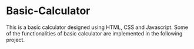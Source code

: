 # Basic-Calculator
This is a basic calculator designed using HTML, CSS and Javascript. Some of the functionalities of basic calculator are implemented in the following project. 
